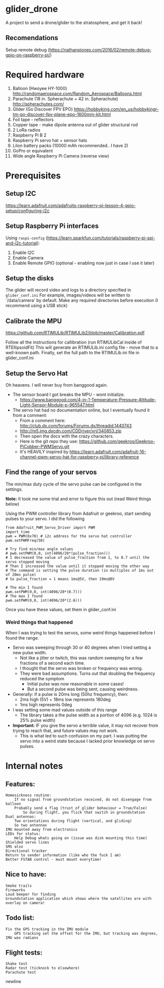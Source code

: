 # glider_drone

A project to send a drone/glider to the stratosphere, and get it back!

## Recomendations

Setup remote debug (https://nathanpjones.com/2016/02/remote-debug-gpio-on-raspberry-pi/)

# Required hardware

1. Balloon (Hwoyee HY-1000) http://randomaerospace.com/Random_Aerospace/Balloons.html
2. Parachute (18 in. Spherachute + 42 in. Spherachute) http://spherachutes.com/
3. Glider (Go Discover FPV EPO) https://hobbyking.com/en_us/hobbykingr-tm-go-discover-fpv-plane-epo-1600mm-kit.html
4. Foil tape - reflectors
5. Copper tape - make dipole antenna out of glider structural rod
6. 2 LoRa radios
7. Raspberry Pi B 2
8. Raspberry Pi servo hat + sensor hats
9. LiIon battery packs (10000 mAh recommended.. I have 2)
10. GoPro or equivalent
11. Wide angle Raspberry Pi Camera (reverse view)

# Prerequisites

## Setup I2C

https://learn.adafruit.com/adafruits-raspberry-pi-lesson-4-gpio-setup/configuring-i2c

## Setup Raspberry Pi interfaces

Using `raspi-config` (https://learn.sparkfun.com/tutorials/raspberry-pi-spi-and-i2c-tutorial):
1. Enable I2C
2. Enable Camera
3. Enable Remote GPIO (optional - enabling now just in case I use it later)

## Setup the disks

The glider will record video and logs to a directory specified in `glider_conf.ini`
For example, images/videos will be written to `/data/camera' by default.
Make any required directories before execution (I recommend using a USB stick)

## Calibrate the MPU

https://github.com/RTIMULib/RTIMULib2/blob/master/Calibration.pdf

Follow all the instructions for callibration (run RTIMULibCal inside of RTEllipsoidFit)
This will generate an RTIMULib.ini config file - move that to a well-known path.
Finally, set the full path to the RTIMULib.ini file in glider_conf.ini

## Setup the Servo Hat

Oh heavens. I will never buy from banggood again.
* The sensor board I got breaks the MPU - wont initialize.
    * https://www.banggood.com/4-in-1-Temperature-Pressure-Altitude-Light-Sensor-Module-p-965547.html
* The servo hat had no documentation online, but I eventually found it from a comment:
    * From a comment here: http://club.dx.com/forums/Forums.dx/threadid.1440743
    * http://m5.img.dxcdn.com/CDDriver/xrj/340853.zip
    * Then open the docx with the crazy characters.
    * Here is the git repo they use: https://github.com/geekroo/Geekroo-PiCobber-PWMServo.git
    * It's HEAVILY inspired by https://learn.adafruit.com/adafruit-16-channel-pwm-servo-hat-for-raspberry-pi/library-reference

## Find the range of your servos

The min/max duty cycle of the servo pulse can be configured in the settings.

**Note:** It took me some trial and error to figure this out (read Weird things below)

Using the PWM controller library from Adafruit or geekroo, start sending pulses to your servo.
I did the following

```
from Adafruit_PWM_Servo_Driver import PWM
import time
pwm = PWM(0x70) # i2c address for the servo hat controller
pwm.setPWMFreq(50)

# Try find min/max angle values
# pwm.setPWM(0,0, int(4096/20*(pulse_fraction)))
# I decreased the value of pulse_fraction from 1, to 0.7 until the servo stopped moving
# Then I increased the value until it stopped moving the other way
# The command is setting the pulse duration (in multiples of 1ms out of 20ms pulse)
# So pulse_fraction = 1 means 1ms@5V, then 19ms@0V

# The min I found
pwm.setPWM(0,0, int(4096/20*(0.7)))
# The max I found
pwm.setPWM(0,0, int(4096/20*(2.6)))
```

Once you have these values, set them in glider_conf.ini

### Weird things that happened

When I was trying to test the servos, some weird things happened before I found the range.

* Servo was sweeping through 30 or 40 degrees when I tried setting a new pulse width.
    * Not like a jitter or twitch, this was random sweeping for a few fractions of a second each time.
    * I thought that the servo was broken or frequency was wrong.
    * They were bad assumptions. Turns out that doubling the frequency reduced the symptom
        * Initial pulse was now reasonable in some cases!
        * But a second pulse was being sent, causing weirdness.
* Generally: if a pulse is 20ms long (50hz frequency), then:
    * 2ms high (5V) + 18ms low represents 180deg
    * 1ms high represents 0deg
* I was setting some mad values outside of this range
    * The library takes a the pulse width as a portion of 4096 (e.g. 1024 is 25% pulse width)
* **Important:** IF you give the servo a terrible value, it may not recover from trying to reach that, and future values may not work.
    * This is what led to such confusion on my part. I was putting the servo into a weird state because I lacked prior knowledge on servo pulses.


# Internal notes

## Features:
    Homesickness routine:
        If no signal from groundstation received, do not disengage from balloon
        Probably send a flag (trust of glider behaviour = True/False)
            So during flight, you flick that switch in groundstation
    Dual antennas:
        Two orientations during flight (vertical, and gliding)
        So two antennas
    IMU mounted away from electronics
    LEDs for status:
        Help Debug whats going on (issue was disk mounting this time)
    Shielded servo lines
    SMS also
    Directional tracker
    Return to sender information (like who the fuck I am)
    Better FSTAB control - must mount everytime!

## Nice to have:
    Smoke trails
    Fireworks
    Loud beeper for finding
    Groundstation application which shows where the satellites are with overlay on camera!

## Todo list:
    Fix the GPS tracking in the IMU module
        GPS tracking set the offset for the IMU, but tracking was degrees, IMU was radians

## Flight tests:
    Shake test
    Radar test (ticknock to elsewhere)
    Parachute test

newline